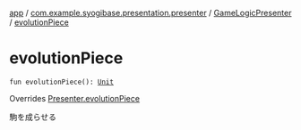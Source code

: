 [app](../../index.md) / [com.example.syogibase.presentation.presenter](../index.md) / [GameLogicPresenter](index.md) / [evolutionPiece](./evolution-piece.md)

# evolutionPiece

`fun evolutionPiece(): `[`Unit`](https://kotlinlang.org/api/latest/jvm/stdlib/kotlin/-unit/index.html)

Overrides [Presenter.evolutionPiece](../../com.example.syogibase.presentation.contact/-game-view-contact/-presenter/evolution-piece.md)

駒を成らせる

